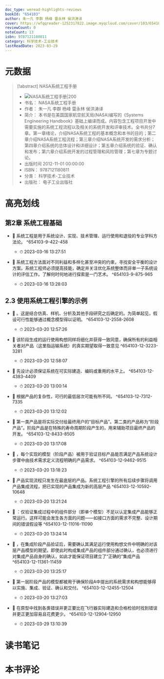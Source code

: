 ```yaml
---
doc_type: weread-highlights-reviews
bookId: "654103"
author: 朱一凡 李群 杨峰 雷永林 侯洪涛译
cover: https://wfqqreader-1252317822.image.myqcloud.com/cover/103/654103/t7_654103.jpg
reviewCount: 0
noteCount: 13
isbn: 9787121180811
category: 科学技术-工业技术
lastReadDate: 2023-03-29
---
```

# 元数据
> [!abstract] NASA系统工程手册
> - ![ NASA系统工程手册|200](https://wfqqreader-1252317822.image.myqcloud.com/cover/103/654103/t7_654103.jpg)
> - 书名： NASA系统工程手册
> - 作者： 朱一凡 李群 杨峰 雷永林 侯洪涛译
> - 简介： 本书是在美国国家航空航天局(NASA)编写的《Systems Engineering Handbook》基础上编译而成。内容包含工程项目开发中需要实施的系统工程流程以及相关的系统开发和评审技术。全书共分7章。第一章绪论，介绍NASA系统工程的基本概念和本书的目的；第二章介绍NASA系统工程流程；第三章介绍NASA系统开发的需求分析；第四章介绍系统的总体设计和详细设计；第五章介绍系统的验证、确认和发布；第六章介绍系统开发的过程管理和风险管理；第七章为专题讨论。
> - 出版时间 2012-11-01 00:00:00
> - ISBN： 9787121180811
> - 分类： 科学技术-工业技术
> - 出版社： 电子工业出版社

# 高亮划线

## 第2章 系统工程基础


- 📌 系统工程是用于系统设计、实现、技术管理、运行使用和退役的专业学科方法论。 ^654103-9-422-458
    - ⏱ 2023-03-16 13:27:51 

- 📌 系统工程方法面对不同利益和多样化甚至冲突的约束，寻找安全平衡的设计方案。系统工程师必须提高技能，确定并关注优化系统整体而非单一子系统设计的评估工作。了解何时何地进行探索是一门艺术。 ^654103-9-875-965
    - ⏱ 2023-03-16 13:28:03 
## 2.3 使用系统工程引擎的示例


- 📌 。这是结合仿真、样机、分析及其他手段研究之后确定的。为简单起见，假设可行性能够通过概念模型得以证明。 ^654103-12-2558-2608
    - ⏱ 2023-03-20 12:57:26 

- 📌 该阶段生成的运行使用构想同样将细化并获得一致同意，确保所有的利益相关者对产品（这里指运输系统）的真实期望取得一致意见 ^654103-12-3223-3281
    - ⏱ 2023-03-20 12:58:07 

- 📌 先设计必须保证系统在可实际建造、编码或重用的水平上。 ^654103-12-4383-4409
    - ⏱ 2023-03-20 13:00:14 

- 📌 根据产品的复杂性，可行的最低层次可能有所不同。 ^654103-12-7312-7335
    - ⏱ 2023-03-20 13:12:02 

- 📌 第一类产品是将实际交付给最终用户的“目标产品”。第二类的产品称为“阶段产品”。阶段产品是在特殊的寿命周期阶段产生的，用来辅助项目最终产品的开发。 ^654103-12-8433-8505
    - ⏱ 2023-03-20 13:17:08 

- 📌 ，每个实现的模型（阶段产品）被用于验证目标产品能否满足产品系统设计步骤中由技术需求定义流程明确的产品需求。 ^654103-12-9462-9515
    - ⏱ 2023-03-20 13:18:23 

- 📌 产品实现流程只发生在最底层的产品。系统工程引擎的所有后续步骤将调用产品集成流程，把已实现的产品集成为新的高层产品 ^654103-12-10592-10648
    - ⏱ 2023-03-20 13:21:24 

- 📌 ：仅验证集成过程中的组件部分（即单个模型）不足以认定集成产品能够正常运行。这样可能会发生各方面的问题——如接口方面的需求不完整、设计期间的错误假设等 ^654103-12-11016-11090
    - ⏱ 2023-03-20 13:24:14 

- 📌 ，在集成阶段产品验证后，需要确认其满足运行使用构想文件中明确的对该层产品模型的期望。即使此时构成集成产品的组件部分通过确认，也必须进行对集成产品自身的确认，如此才能保证项目建立了“正确的”集成产品 ^654103-12-11361-11459
    - ⏱ 2023-03-20 13:25:17 

- 📌 第一层阶段产品的模型都被用于确保阶段A中提出的系统需求和构想能够得以实施、集成、验证、确认和交付。 ^654103-12-12455-12504
    - ⏱ 2023-03-20 13:27:03 

- 📌 在原型中找到各类错误并更正要比在飞行器实际建造和合格检验时找到错误并更正更加容易且花费更少。 ^654103-12-12904-12950
    - ⏱ 2023-03-29 13:10:39 
# 读书笔记

# 本书评论
